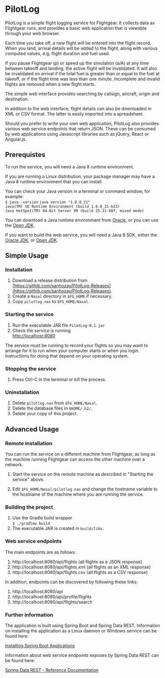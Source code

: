 # PilotLog

PilotLog is a simple flight logging service for Flightgear. It collects data as Flightgear runs, and
provides a basic web application that is viewable through your web browser.

Each time you take off, a new flight will be entered into the flight record. 
When you land, arrival details will be added to the flight, along with various computed values, e.g.
flight duration and fuel used.

If you pause Flightgear (p) or speed up the simulation (a/A) at any time 
between takeoff and landing, the active flight will be invalidated. It will also be invalidated
on arrival if the total fuel is greater than or equal to the fuel at takeoff, or if the flight
time was less than one minute. Incomplete and invalid flights are removed when a new flight starts.

The simple web interface provides searching by callsign, aircraft, origin and 
destination.

In addition to the web interface, flight details can also be downloaded in XML or CSV format. The
latter is easily imported into a spreadsheet.

Should you prefer to write your own web application, PilotLog also provides various web service
endpoints that return JSON. These can be consumed by web applications using Javascript libraries
such as jQuery, React or Angular.js.

## Prerequistes

To run the service, you will need a Java 8 runtime environment.

If you are running a Linux distribution, your package manager may have a Java 8 runtime 
environment that you can install.

You can check your Java version in a terminal or command window, for example:  
`$ java -version`
`java version "1.8.0_31"`  
`Java(TM) SE Runtime Environment (build 1.8.0_31-b13)`  
`Java HotSpot(TM) 64-Bit Server VM (build 25.31-b07, mixed mode)`

You can download a Java runtime environment from 
[Oracle](http://www.oracle.com/technetwork/java/javase/downloads/index.html), or 
you can use the [Open JDK](http://openjdk.java.net). 

If you want to build the web service, you will need a Java 8 SDK, either the 
[Oracle JDK](http://www.oracle.com/technetwork/java/javase/downloads/index.html), or 
[Open JDK](http://openjdk.java.net).

## Simple Usage

### Installation

1. Download a release distribution from 
[https://githib.com/sanhozay/PilotLog-Releases](https://githib.com/sanhozay/PilotLog-Releases).
2. Create a `Nasal` directory in `$FG_HOME` if necessary.
3. Copy `pilotlog.nas` to `$FG_HOME/Nasal`.

### Starting the service

1. Run the executable JAR file `PilotLog-0.1.jar`
2. Check the service is running  
[http://localhost:8080](http://localhost:8080)

The service must be running to record your flights so you may want to arrange for it to run when
your computer starts or when you login. Instructions for doing that depend on your operating system.

### Stopping the service

1. Press Ctrl-C in the terminal or kill the process.

### Uninstallation

1. Delete `pilotlog.nas` from `$FG_HOME/Nasal`.
2. Delete the database files in `$HOME/.h2/`.
3. Delete your copy of this project.

## Advanced Usage

### Remote installation

You can run the service on a different machine from Flightgear, as long as the
machine running Flightgear can access the other machine over a network.

1. Start the service on the remote machine as described in "Starting the service" above.

2. Edit `$FG_HOME/Nasal/pilotlog.nas` and change the hostname variable to the hostname of 
the machine where you are running the service.

### Building the project

1. Use the Gradle build wrapper  
`$ ./gradlew build`
2. The executable JAR is created in `build/libs`.

### Web service endpoints

The main endpoints are as follows:

1. http://localhost:8080/api/flights (all flights as a JSON response)
2. http://localhost:8080/api/flights.xml (all flights as an XML response)
3. http://localhost:8080/api/flights.csv (all flights as a CSV response)

In addition, endpoints can be discovered by following these links:

1. http://localhost:8080/api
2. http://localhost:8080/api/profile/flights
3. http://localhost:8080/api/flights/search

### Further information

The application is built using Spring Boot and Spring Data REST. Information on installing
the application as a Linux daemon or Windows service can be found here:

[Installing Spring Boot Applications](https://docs.spring.io/spring-boot/docs/current/reference/html/deployment-install.html)

Information about web service endpoints exposes by Spring Data REST can be found here:

[Spring Data REST - Reference Documentation](http://docs.spring.io/spring-data/rest/docs/current/reference/html/)
